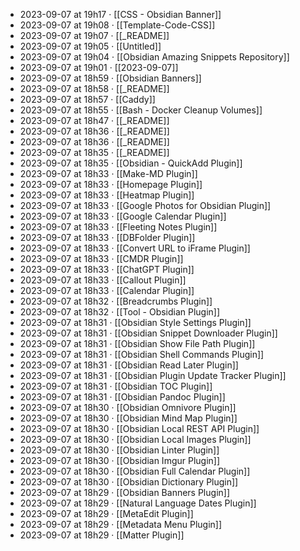- 2023-09-07 at 19h17 · [[CSS - Obsidian Banner]]
- 2023-09-07 at 19h08 · [[Template-Code-CSS]]
- 2023-09-07 at 19h07 · [[_README]]
- 2023-09-07 at 19h05 · [[Untitled]]
- 2023-09-07 at 19h04 · [[Obsidian Amazing Snippets Repository]]
- 2023-09-07 at 19h01 · [[2023-09-07]]
- 2023-09-07 at 18h59 · [[Obsidian Banners]]
- 2023-09-07 at 18h58 · [[_README]]
- 2023-09-07 at 18h57 · [[Caddy]]
- 2023-09-07 at 18h55 · [[Bash - Docker Cleanup Volumes]]
- 2023-09-07 at 18h47 · [[_README]]
- 2023-09-07 at 18h36 · [[_README]]
- 2023-09-07 at 18h36 · [[_README]]
- 2023-09-07 at 18h35 · [[_README]]
- 2023-09-07 at 18h35 · [[Obsidian - QuickAdd Plugin]]
- 2023-09-07 at 18h33 · [[Make-MD Plugin]]
- 2023-09-07 at 18h33 · [[Homepage Plugin]]
- 2023-09-07 at 18h33 · [[Heatmap Plugin]]
- 2023-09-07 at 18h33 · [[Google Photos for Obsidian Plugin]]
- 2023-09-07 at 18h33 · [[Google Calendar Plugin]]
- 2023-09-07 at 18h33 · [[Fleeting Notes Plugin]]
- 2023-09-07 at 18h33 · [[DBFolder Plugin]]
- 2023-09-07 at 18h33 · [[Convert URL to iFrame Plugin]]
- 2023-09-07 at 18h33 · [[CMDR Plugin]]
- 2023-09-07 at 18h33 · [[ChatGPT Plugin]]
- 2023-09-07 at 18h33 · [[Callout Plugin]]
- 2023-09-07 at 18h33 · [[Calendar Plugin]]
- 2023-09-07 at 18h32 · [[Breadcrumbs Plugin]]
- 2023-09-07 at 18h32 · [[Tool - Obsidian Plugin]]
- 2023-09-07 at 18h31 · [[Obsidian Style Settings Plugin]]
- 2023-09-07 at 18h31 · [[Obsidian Snippet Downloader Plugin]]
- 2023-09-07 at 18h31 · [[Obsidian Show File Path Plugin]]
- 2023-09-07 at 18h31 · [[Obsidian Shell Commands Plugin]]
- 2023-09-07 at 18h31 · [[Obsidian Read Later Plugin]]
- 2023-09-07 at 18h31 · [[Obsidian Plugin Update Tracker Plugin]]
- 2023-09-07 at 18h31 · [[Obsidian TOC Plugin]]
- 2023-09-07 at 18h31 · [[Obsidian Pandoc Plugin]]
- 2023-09-07 at 18h30 · [[Obsidian Omnivore Plugin]]
- 2023-09-07 at 18h30 · [[Obsidian Mind Map Plugin]]
- 2023-09-07 at 18h30 · [[Obsidian Local REST API Plugin]]
- 2023-09-07 at 18h30 · [[Obsidian Local Images Plugin]]
- 2023-09-07 at 18h30 · [[Obsidian Linter Plugin]]
- 2023-09-07 at 18h30 · [[Obsidian Imgur Plugin]]
- 2023-09-07 at 18h30 · [[Obsidian Full Calendar Plugin]]
- 2023-09-07 at 18h30 · [[Obsidian Dictionary Plugin]]
- 2023-09-07 at 18h29 · [[Obsidian Banners Plugin]]
- 2023-09-07 at 18h29 · [[Natural Language Dates Plugin]]
- 2023-09-07 at 18h29 · [[MetaEdit Plugin]]
- 2023-09-07 at 18h29 · [[Metadata Menu Plugin]]
- 2023-09-07 at 18h29 · [[Matter Plugin]]
